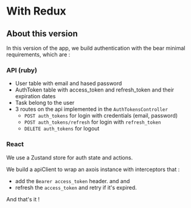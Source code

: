 # With Redux

## About this version

In this version of the app, we build authentication with
the bear minimal requirements, which are :

### API (ruby)

- User table with email and hased password
- AuthToken table with access_token and refresh_token and their expiration dates
- Task belong to the user
- 3 routes on the api implemented in the `AuthTokensController`
  - `POST auth_tokens` for login with credentials (email, password)
  - `POST auth_tokens/refresh` for login with `refresh_token` 
  - `DELETE auth_tokens` for logout

### React

We use a Zustand store for auth state and actions.

We build a apiClient to wrap an axois instance with interceptors that :
- add the `Bearer access_token` header. and and
- refresh the `access_token` and retry if it's expired.

And that's it !
